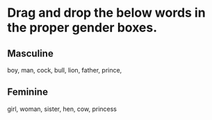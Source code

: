 # Drag and drop the below words in the proper gender boxes.

## Masculine

boy, man, cock, bull, lion, father, prince,

## Feminine

girl, woman, sister, hen, cow, princess
